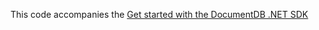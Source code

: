 This code accompanies the [Get started with the DocumentDB .NET SDK](http://azure.microsoft.com/en-us/documentation/articles/documentdb-get-started/)
